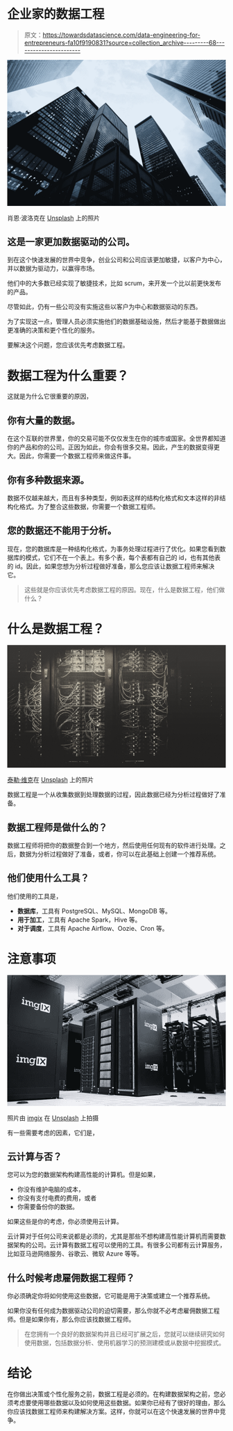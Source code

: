 # 企业家的数据工程

> 原文：<https://towardsdatascience.com/data-engineering-for-entrepreneurs-fa10f9190831?source=collection_archive---------68----------------------->

![](img/31f09171eabe460eb784f629c6762aee.png)

肖恩·波洛克在 [Unsplash](https://unsplash.com/s/photos/engineering?utm_source=unsplash&utm_medium=referral&utm_content=creditCopyText) 上的照片

## 这是一家更加数据驱动的公司。

到在这个快速发展的世界中竞争，创业公司和公司应该更加敏捷，以客户为中心，并以数据为驱动力，以赢得市场。

他们中的大多数已经实现了敏捷技术，比如 scrum，来开发一个比以前更快发布的产品。

尽管如此，仍有一些公司没有实施这些以客户为中心和数据驱动的东西。

为了实现这一点，管理人员必须实施他们的数据基础设施，然后才能基于数据做出更准确的决策和更个性化的服务。

要解决这个问题，您应该优先考虑数据工程。

# **数据工程为什么重要？**

这就是为什么它很重要的原因，

## 你有大量的数据。

在这个互联的世界里，你的交易可能不仅仅发生在你的城市或国家。全世界都知道你的产品和你的公司。正因为如此，你会有很多交易。因此，产生的数据变得更大。因此，你需要一个数据工程师来做这件事。

## 你有多种数据来源。

数据不仅越来越大，而且有多种类型，例如表这样的结构化格式和文本这样的非结构化格式。为了整合这些数据，你需要一个数据工程师。

## 您的数据还不能用于分析。

现在，您的数据库是一种结构化格式，为事务处理过程进行了优化。如果您看到数据库的模式，它们不在一个表上。有多个表，每个表都有自己的 id，也有其他表的 id。因此，如果您想为分析过程做好准备，那么您应该让数据工程师来解决它。

> 这些就是你应该优先考虑数据工程的原因。现在，什么是数据工程，他们做什么？

# **什么是数据工程？**

![](img/c25e54cd68a5657c97837ef0c74ca306.png)

[泰勒·维克](https://unsplash.com/@tvick?utm_source=unsplash&utm_medium=referral&utm_content=creditCopyText)在 [Unsplash](https://unsplash.com/s/photos/data-center?utm_source=unsplash&utm_medium=referral&utm_content=creditCopyText) 上的照片

数据工程是一个从收集数据到处理数据的过程，因此数据已经为分析过程做好了准备。

## **数据工程师是做什么的？**

数据工程师将把你的数据整合到一个地方，然后使用任何现有的软件进行处理。之后，数据为分析过程做好了准备，或者，你可以在此基础上创建一个推荐系统。

## 他们使用什么工具？

他们使用的工具是，

*   **数据库**，工具有 PostgreSQL、MySQL、MongoDB 等。
*   **用于加工**，工具有 Apache Spark，Hive 等。
*   **对于调度**，工具有 Apache Airflow、Oozie、Cron 等。

# **注意事项**

![](img/789181383af551d82870ece908c763f6.png)

照片由 [imgix](https://unsplash.com/@imgix?utm_source=unsplash&utm_medium=referral&utm_content=creditCopyText) 在 [Unsplash](https://unsplash.com/s/photos/data-center?utm_source=unsplash&utm_medium=referral&utm_content=creditCopyText) 上拍摄

有一些需要考虑的因素，它们是，

## **云计算与否？**

您可以为您的数据架构构建高性能的计算机。但是如果，

*   你没有维护电脑的成本，
*   你没有支付电费的费用，或者
*   你需要备份你的数据。

如果这些是你的考虑，你必须使用云计算。

云计算对于任何公司来说都是必须的，尤其是那些不想构建高性能计算机而需要数据架构的公司。云计算有数据工程可以使用的工具。有很多公司都有云计算服务，比如亚马逊网络服务、谷歌云、微软 Azure 等等。

## **什么时候考虑雇佣数据工程师？**

你必须确定你将如何使用这些数据，它可能是用于决策或建立一个推荐系统。

如果你没有任何成为数据驱动公司的迫切需要，那么你就不必考虑雇佣数据工程师。但是如果你有，那么你应该找数据工程师。

> 在您拥有一个良好的数据架构并且已经可扩展之后，您就可以继续研究如何使用数据，包括数据分析、使用机器学习的预测建模或从数据中挖掘模式。

# **结论**

在你做出决策或个性化服务之前，数据工程是必须的。在构建数据架构之前，您必须考虑要使用哪些数据以及如何使用这些数据。如果你已经有了很好的理由，那么你应该找数据工程师来构建解决方案。这样，你就可以在这个快速发展的世界中竞争。